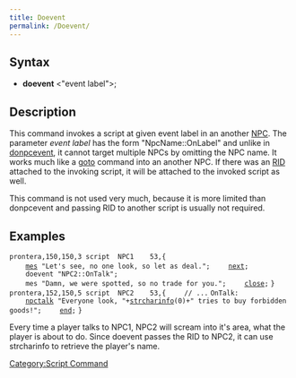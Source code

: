 ```yaml
---
title: Doevent
permalink: /Doevent/
---
```


Syntax
------

-   **doevent** &lt;"event label"&gt;;

Description
-----------

This command invokes a script at given event label in an another [NPC](/NPC "wikilink"). The parameter *event label* has the form "NpcName::OnLabel" and unlike in [donpcevent](/donpcevent "wikilink"), it cannot target multiple NPCs by omitting the NPC name. It works much like a [goto](/goto "wikilink") command into an another NPC. If there was an [RID](/RID "wikilink") attached to the invoking script, it will be attached to the invoked script as well.

This command is not used very much, because it is more limited than donpcevent and passing RID to another script is usually not required.

Examples
--------

`prontera,150,150,3 script  NPC1    53,{`
`    `[`mes`](/mes "wikilink")` "Let's see, no one look, so let as deal.";`
`    `[`next`](/next "wikilink")`;`
`    doevent "NPC2::OnTalk";`
`    mes "Damn, we were spotted, so no trade for you.";`
`    `[`close`](/close "wikilink")`;`
`}`
`prontera,152,150,5 script  NPC2    53,{`
`    // ...`
`OnTalk:`
`    `[`npctalk`](/npctalk "wikilink")` "Everyone look, "+`[`strcharinfo`](/strcharinfo "wikilink")`(0)+" tries to buy forbidden goods!";`
`    `[`end`](/end "wikilink")`;`
`}`

Every time a player talks to NPC1, NPC2 will scream into it's area, what the player is about to do. Since doevent passes the RID to NPC2, it can use strcharinfo to retrieve the player's name.

[Category:Script Command](/Category:Script_Command "wikilink")